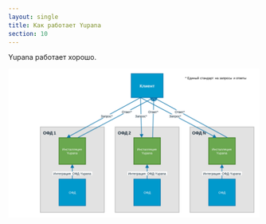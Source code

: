 ```yaml
---
layout: single
title: Как работает Yupana
section: 10
---
```


Yupana работает хорошо.

![Получение данных клиентом](/assets/images/data-flow.svg)
